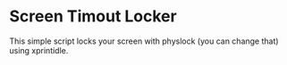 # Screen Timout Locker
This simple script locks your screen with physlock (you can change that) using xprintidle.